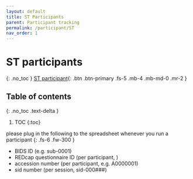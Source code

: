 ```yaml
---
layout: default
title: ST Participants
parent: Participant tracking
permalink: /participant/ST
nav_order: 1
---
```


# ST participants
{: .no_toc }
[ST participant](https://docs.google.com/spreadsheets/d/18zKGZAWgs56yYbpeZ4GRV_EnNmQElBvT8M3sfeNBUmI/edit?usp=sharing){: .btn .btn-primary .fs-5 .mb-4 .mb-md-0 .mr-2 }

## Table of contents
{: .no_toc .text-delta }

1. TOC
{:toc}

please plug in the following to the spreadsheet whenever you run a participant
{: .fs-6 .fw-300 }


* BIDS ID (e.g. sub-0001)
* REDcap questionnaire ID (per participant, )
* accession number (per participant, e.g. A0000001)
* sid number (per session, sid-000###)
